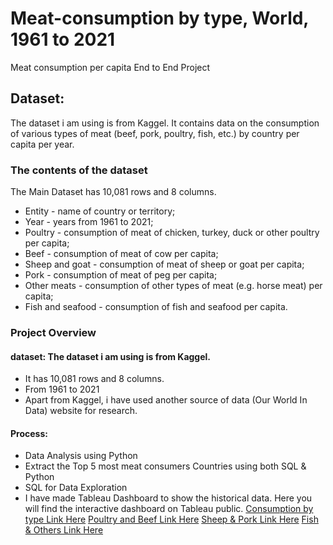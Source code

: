 # Meat-consumption by type, World, 1961 to 2021
Meat consumption per capita End to End Project 
## Dataset: 
The dataset i am using is from Kaggel.
It contains data on the consumption of various types of meat (beef, pork, poultry, fish, etc.) by country per capita per year.
### The contents of the dataset
The Main Dataset has 10,081 rows and 8 columns.
- Entity - name of country or territory;
- Year - years from 1961 to 2021;
- Poultry - consumption of meat of chicken, turkey, duck or other poultry per capita;
- Beef - consumption of meat of cow per capita;
- Sheep and goat - consumption of meat of sheep or goat per capita;
- Pork - consumption of meat of peg per capita;
- Other meats - consumption of other types of meat (e.g. horse meat) per capita;
- Fish and seafood - consumption of fish and seafood per capita.
### Project Overview

#### dataset: The dataset i am using is from Kaggel.
- It has 10,081 rows and 8 columns.
- From 1961 to 2021 
- Apart from Kaggel, i have used another source of data (Our World In Data) website for research.
#### Process: 
- Data Analysis	using Python
- Extract the Top 5 most meat consumers Countries using both SQL & Python
- SQL for Data Exploration 
- I have made Tableau Dashboard to show the historical data. Here you will find the interactive dashboard on Tableau public.
[Consumption by type Link Here](https://public.tableau.com/app/profile/biruk.alemu1557/viz/Consumptionbytype/consumptionbytype?publish=yes)
[Poultry and Beef Link Here](https://public.tableau.com/app/profile/biruk.alemu1557/viz/poultrybeef/PoultryBeef?publish=yes)
[Sheep & Pork Link Here](https://public.tableau.com/app/profile/biruk.alemu1557/viz/SHeeppork/SheepPork?publish=yes)
[Fish & Others Link Here](https://public.tableau.com/app/profile/biruk.alemu1557/viz/FishOther/OtherFish?publish=yes)
